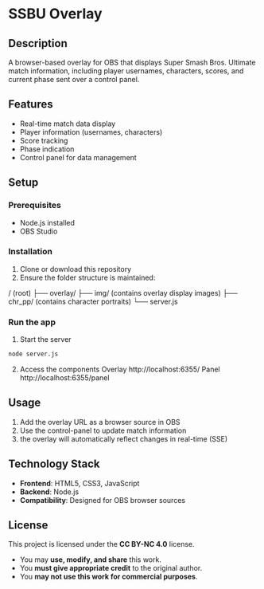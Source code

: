 # SSBU Overlay
## Description
A browser-based overlay for OBS that displays Super Smash Bros. Ultimate match information, including player usernames, characters, scores, and current phase sent over a control panel.

## Features
- Real-time match data display
- Player information (usernames, characters)
- Score tracking
- Phase indication
- Control panel for data management

## Setup
### Prerequisites
- Node.js installed
- OBS Studio

### Installation
1. Clone or download this repository
2. Ensure the folder structure is maintained:

/ (root)
├── overlay/
├── img/ (contains overlay display images)
├── chr_pp/ (contains character portraits)
└── server.js

### Run the app
1. Start the server
```bash
node server.js
```
2. Access the components
Overlay http://localhost:6355/
Panel http://localhost:6355/panel

## Usage
1. Add the overlay URL as a browser source in OBS
2. Use the control-panel to update match information
3. the overlay will automatically reflect changes in real-time (SSE)

## Technology Stack
- **Frontend**: HTML5, CSS3, JavaScript
- **Backend**: Node.js
- **Compatibility**: Designed for OBS browser sources

## License
This project is licensed under the **CC BY-NC 4.0** license.  
- You may **use, modify, and share** this work.  
- You **must give appropriate credit** to the original author.  
- You **may not use this work for commercial purposes**.    